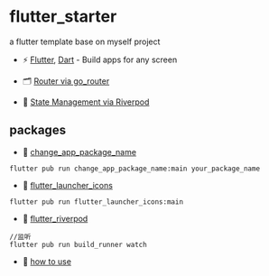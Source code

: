 # flutter_starter

a flutter template base on myself project


- ⚡️ [Flutter](https://github.com/flutter/flutter), [Dart](https://github.com/dart-lang) - Build apps for any screen

- 🗂 [Router via go_router](https://github.com/flutter/packages/tree/main/packages/go_router)

- 🍍 [State Management via Riverpod](https://github.com/rrousselGit/riverpod)


## packages

- 🎢 [change_app_package_name](https://pub.dev/packages/change_app_package_name)
```agsl
flutter pub run change_app_package_name:main your_package_name
```

- 🎢 [flutter_launcher_icons](https://pub.dev/packages/flutter_launcher_icons)
```agsl
flutter pub run flutter_launcher_icons:main
```

- 🎢 [flutter_riverpod](https://docs-v2.riverpod.dev/zh-Hans/docs/getting_started)
```agsl
//监听
flutter pub run build_runner watch
```

- 🎢 [how to use](https://github.com/jiang111/flutter_starter/blob/main/USAGE.md)


